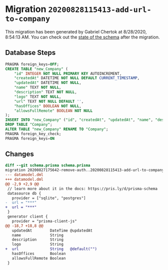 # Migration `20200828115413-add-url-to-company`

This migration has been generated by Gabriel Chertok at 8/28/2020, 8:54:13 AM.
You can check out the [state of the schema](./schema.prisma) after the migration.

## Database Steps

```sql
PRAGMA foreign_keys=OFF;
CREATE TABLE "new_Company" (
    "id" INTEGER NOT NULL PRIMARY KEY AUTOINCREMENT,
    "createdAt" DATETIME NOT NULL DEFAULT CURRENT_TIMESTAMP,
    "updatedAt" DATETIME NOT NULL,
    "name" TEXT NOT NULL,
    "description" TEXT NOT NULL,
    "logo" TEXT NOT NULL,
    "url" TEXT NOT NULL DEFAULT '',
    "hasOffices" BOOLEAN NOT NULL,
    "allowsFullRemote" BOOLEAN NOT NULL
);
INSERT INTO "new_Company" ("id", "createdAt", "updatedAt", "name", "description", "logo", "hasOffices", "allowsFullRemote") SELECT "id", "createdAt", "updatedAt", "name", "description", "logo", "hasOffices", "allowsFullRemote" FROM "Company";
DROP TABLE "Company";
ALTER TABLE "new_Company" RENAME TO "Company";
PRAGMA foreign_key_check;
PRAGMA foreign_keys=ON
```

## Changes

```diff
diff --git schema.prisma schema.prisma
migration 20200827175642-remove-auth..20200828115413-add-url-to-company
--- datamodel.dml
+++ datamodel.dml
@@ -2,9 +2,9 @@
 // learn more about it in the docs: https://pris.ly/d/prisma-schema
 datasource db {
   provider = ["sqlite", "postgres"]
-  url = "***"
+  url = "***"
 }
 generator client {
   provider = "prisma-client-js"
@@ -18,7 +18,8 @@
   updatedAt        DateTime @updatedAt
   name             String
   description      String
   logo             String
+  url              String   @default("")
   hasOffices       Boolean
   allowsFullRemote Boolean
 }
```


